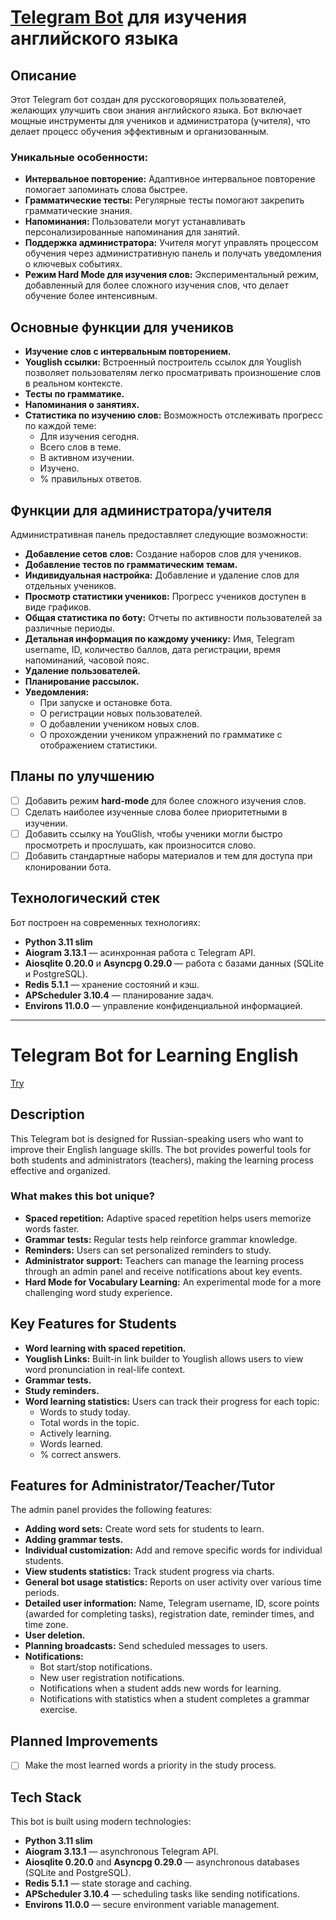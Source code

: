 
# [Telegram Bot](https://t.me/english_prus_bot) для изучения английского языка      

## Описание
Этот Telegram бот создан для русскоговорящих пользователей, желающих улучшить свои знания английского языка. Бот включает мощные инструменты для учеников и администратора (учителя), что делает процесс обучения эффективным и организованным.

### Уникальные особенности:
- **Интервальное повторение:** Адаптивное интервальное повторение помогает запоминать слова быстрее.
- **Грамматические тесты:** Регулярные тесты помогают закрепить грамматические знания.
- **Напоминания:** Пользователи могут устанавливать персонализированные напоминания для занятий.
- **Поддержка администратора:** Учителя могут управлять процессом обучения через административную панель и получать уведомления о ключевых событиях.
- **Режим Hard Mode для изучения слов:** Экспериментальный режим, добавленный для более сложного изучения слов, что делает обучение более интенсивным.

## Основные функции для учеников
- **Изучение слов с интервальным повторением.**
- **Youglish ссылки:** Встроенный построитель ссылок для Youglish позволяет пользователям легко просматривать произношение слов в реальном контексте.
- **Тесты по грамматике.**
- **Напоминания о занятиях.**
- **Статистика по изучению слов:** Возможность отслеживать прогресс по каждой теме:
  - Для изучения сегодня.
  - Всего слов в теме.
  - В активном изучении.
  - Изучено.
  - % правильных ответов.

## Функции для администратора/учителя
Административная панель предоставляет следующие возможности:
- **Добавление сетов слов:** Создание наборов слов для учеников.
- **Добавление тестов по грамматическим темам.**
- **Индивидуальная настройка:** Добавление и удаление слов для отдельных учеников.
- **Просмотр статистики учеников:** Прогресс учеников доступен в виде графиков.
- **Общая статистика по боту:** Отчеты по активности пользователей за различные периоды.
- **Детальная информация по каждому ученику:** Имя, Telegram username, ID, количество баллов, дата регистрации, время напоминаний, часовой пояс.
- **Удаление пользователей.**
- **Планирование рассылок.**
- **Уведомления:**
  - При запуске и остановке бота.
  - О регистрации новых пользователей.
  - О добавлении учеником новых слов.
  - О прохождении учеником упражнений по грамматике с отображением статистики.

## Планы по улучшению
- [ ] Добавить режим **hard-mode** для более сложного изучения слов.
- [ ] Сделать наиболее изученные слова более приоритетными в изучении.
- [ ] Добавить ссылку на YouGlish, чтобы ученики могли быстро просмотреть и прослушать, как произносится слово.
- [ ] Добавить стандартные наборы материалов и тем для доступа при клонировании бота.

## Технологический стек
Бот построен на современных технологиях:
- **Python 3.11 slim**
- **Aiogram 3.13.1** — асинхронная работа с Telegram API.
- **Aiosqlite 0.20.0** и **Asyncpg 0.29.0** — работа с базами данных (SQLite и PostgreSQL).
- **Redis 5.1.1** — хранение состояний и кэш.
- **APScheduler 3.10.4** — планирование задач.
- **Environs 11.0.0** — управление конфиденциальной информацией.

---

  # Telegram Bot for Learning English
[Try](https://t.me/english_prus_bot)
## Description
This Telegram bot is designed for Russian-speaking users who want to improve their English language skills. The bot provides powerful tools for both students and administrators (teachers), making the learning process effective and organized.

### What makes this bot unique?
- **Spaced repetition:** Adaptive spaced repetition helps users memorize words faster.
- **Grammar tests:** Regular tests help reinforce grammar knowledge.
- **Reminders:** Users can set personalized reminders to study.
- **Administrator support:** Teachers can manage the learning process through an admin panel and receive notifications about key events.
- **Hard Mode for Vocabulary Learning:** An experimental mode for a more challenging word study experience.

## Key Features for Students
- **Word learning with spaced repetition.**
- **Youglish Links:** Built-in link builder to Youglish allows users to view word pronunciation in real-life context.
- **Grammar tests.**
- **Study reminders.**
- **Word learning statistics:** Users can track their progress for each topic:
  - Words to study today.
  - Total words in the topic.
  - Actively learning.
  - Words learned.
  - % correct answers.
  

## Features for Administrator/Teacher/Tutor
The admin panel provides the following features:
- **Adding word sets:** Create word sets for students to learn.
- **Adding grammar tests.**
- **Individual customization:** Add and remove specific words for individual students.
- **View students statistics:** Track student progress via charts.
- **General bot usage statistics:** Reports on user activity over various time periods.
- **Detailed user information:** Name, Telegram username, ID, score points (awarded for completing tasks), registration date, reminder times, and time zone.
- **User deletion.**
- **Planning broadcasts:** Send scheduled messages to users.
- **Notifications:**
  - Bot start/stop notifications.
  - New user registration notifications.
  - Notifications when a student adds new words for learning.
  - Notifications with statistics when a student completes a grammar exercise.

## Planned Improvements
- [ ] Make the most learned words a priority in the study process.

## Tech Stack
This bot is built using modern technologies:
- **Python 3.11 slim**
- **Aiogram 3.13.1** — asynchronous Telegram API.
- **Aiosqlite 0.20.0** and **Asyncpg 0.29.0** — asynchronous databases (SQLite and PostgreSQL).
- **Redis 5.1.1** — state storage and caching.
- **APScheduler 3.10.4** — scheduling tasks like sending notifications.
- **Environs 11.0.0** — secure environment variable management.
